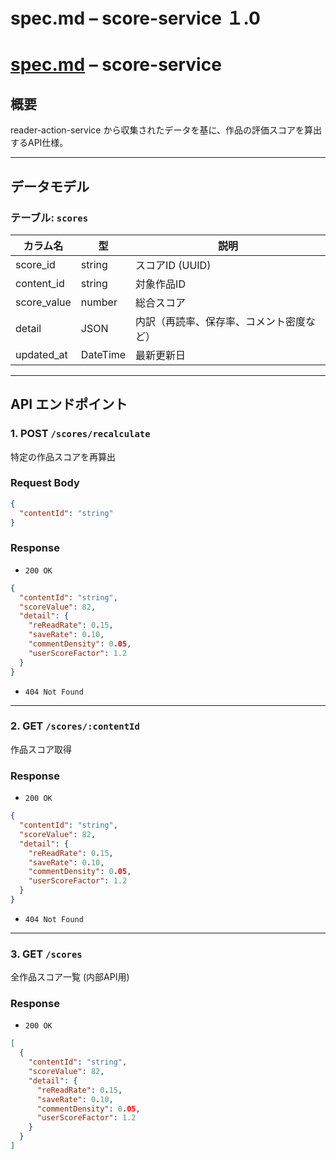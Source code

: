 # spec.md – score-service １.0

# [spec.md](http://spec.md/) – score-service

## 概要

reader-action-service から収集されたデータを基に、作品の評価スコアを算出するAPI仕様。

---

## データモデル

### テーブル: `scores`

| カラム名 | 型 | 説明 |
| --- | --- | --- |
| score_id | string | スコアID (UUID) |
| content_id | string | 対象作品ID |
| score_value | number | 総合スコア |
| detail | JSON | 内訳（再読率、保存率、コメント密度など） |
| updated_at | DateTime | 最新更新日 |

---

## API エンドポイント

### 1. POST `/scores/recalculate`

特定の作品スコアを再算出

### Request Body

```json
{
  "contentId": "string"
}

```

### Response

- `200 OK`

```json
{
  "contentId": "string",
  "scoreValue": 82,
  "detail": {
    "reReadRate": 0.15,
    "saveRate": 0.10,
    "commentDensity": 0.05,
    "userScoreFactor": 1.2
  }
}

```

- `404 Not Found`

---

### 2. GET `/scores/:contentId`

作品スコア取得

### Response

- `200 OK`

```json
{
  "contentId": "string",
  "scoreValue": 82,
  "detail": {
    "reReadRate": 0.15,
    "saveRate": 0.10,
    "commentDensity": 0.05,
    "userScoreFactor": 1.2
  }
}

```

- `404 Not Found`

---

### 3. GET `/scores`

全作品スコア一覧 (内部API用)

### Response

- `200 OK`

```json
[
  {
    "contentId": "string",
    "scoreValue": 82,
    "detail": {
      "reReadRate": 0.15,
      "saveRate": 0.10,
      "commentDensity": 0.05,
      "userScoreFactor": 1.2
    }
  }
]

```